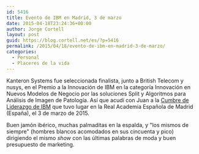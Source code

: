 ```yaml
---
id: 5416
title: Evento de IBM en Madrid, 3 de marzo
date: 2015-04-18T23:24:36+00:00
author: Jorge Cortell
layout: post
guid: https://blog.cortell.net/es/?p=5416
permalink: /2015/04/18/evento-de-ibm-en-madrid-3-de-marzo/
categories:
  - Personal
  - Placeres de la vida
---
```

Kanteron Systems fue seleccionada finalista, junto a British Telecom y nusys, en el Premio a la Innovación de IBM en la categoría Innovación en Nuevos Modelos de Negocio por las soluciones Split y Algoritmos para Análisis de Imagen de Patología. Así que acudí con Juan a la <a title="https://www-05.ibm.com/es/cnbp2015/" href="https://www-05.ibm.com/es/cnbp2015/" target="_blank">Cumbre de Liderazgo de IBM</a> que tuvo lugar en la Real Academia Española de Madrid (España), el 3 de marzo de 2015.

Buen jamón ibérico, muchas palmaditas en la espalda, y "los mismos de siempre" (hombres blancos acomodados en sus cincuenta y pico) dirigiendo el mismo _show_ con las últimas palabras de moda y buen presupuesto de marketing.